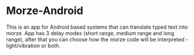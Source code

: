 # Morze-Android
This is an app for Android based systems that can translate typed text into morze. App has 3 delay modes (short range, medium range and long range), after that you can choose how the morze code will be interpreted - light/vibration or both.
